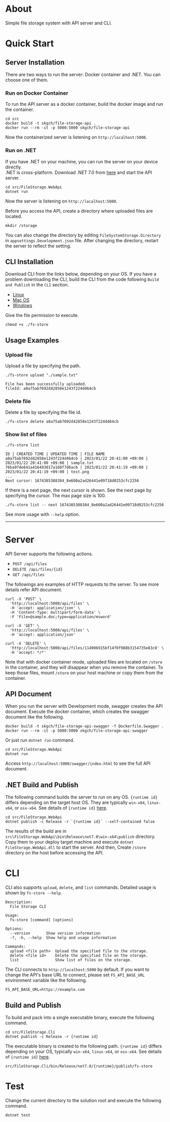 # About
Simple file storage system with API server and CLI.

# Quick Start
## Server Installation
There are two ways to run the server: Docker container and .NET. You can choose one of them.

### Run on Docker Container
To run the API server as a docker container, build the docker image and run the container.
```
cd src
docker build -t skgch/file-storage-api .
docker run --rm -it -p 5000:5000 skgch/file-storage-api
```
Now the containerized server is listening on `http://localhost:5000`.

### Run on .NET
If you have .NET on your machine, you can run the server on your device directly.    
.NET is cross-platform. Download .NET 7.0 from [here](https://dotnet.microsoft.com/en-us/download) and start the API server. 
``` 
cd src/FileStorage.WebApi
dotnet run
```
Now the server is listening on `http://localhost:5000`. 

Before you access the API, create a directory where uploaded files are located.
```
mkdir /storage
```
You can also change the directory by editing `FileSystemStorage.Directory` in `appsettings.Development.json` file.
After changing the directory, restart the server to reflect the setting.

## CLI Installation
Download CLI from the links below, depending on your OS.
If you have a problem downloading the CLI, build the CLI from the code following `Build and Publish` in the `CLI` section.
- [Linux](https://drive.google.com/file/d/1cdP7bvban9YLLIAGkMf6uXx7QAuoayhf/view?usp=share_link)
- [Mac OS](https://drive.google.com/file/d/1djv2FDAIfSvj2S6FGBXXfWeeE6-aFM2o/view?usp=sharing)
- [Windows](https://drive.google.com/file/d/1XQ_Q_Fg7hDTRSag_noZC_iGTeU0Vg--p/view?usp=sharing)

Give the file permission to execute.
```
chmod +x ./fs-store
```

## Usage Examples
### Upload file
Upload a file by specifying the path.
```
./fs-store upload "./sample.txt"

File has been successfully uploaded.
fileId: a8a75ab7692d42858e1243f224d464cb
```

### Delete file
Delete a file by specifying the file id.
```
./fs-store delete a8a75ab7692d42858e1243f224d464cb
```

### Show list of files
```
./fs-store list

ID | CREATED TIME | UPDATED TIME | FILE NAME
a8a75ab7692d42858e1243f224d464cb | 2023/01/22 20:41:00 +09:00 | 2023/01/22 20:41:00 +09:00 | sample.txt
76ba97de641a416493017a168f7d6acb | 2023/01/22 20:41:19 +09:00 | 2023/01/22 20:41:19 +09:00 | test.png
...
Next cursor: 1674385388384_8e600a2ad26441e09718d0253cfc2256
```
If there is a next page, the next cursor is shown. See the next page by specifying the cursor. The max page size is 100.
```
./fs-store list -- next 1674385388384_8e600a2ad26441e09718d0253cfc2256
```

See more usage with `--help` option.

---
# Server
API Server supports the following actions.
- `POST /api/files`
- `DELETE /api/files/{id}`
- `GET /api/files`

The followings are examples of HTTP requests to the server. To see more details refer API document.
```
curl -X 'POST' \
  'http://localhost:5000/api/files' \
  -H 'accept: application/json' \
  -H 'Content-Type: multipart/form-data' \
  -F 'File=@sample.doc;type=application/msword'
```

```
curl -X 'GET' \
  'http://localhost:5000/api/files' \
  -H 'accept: application/json'
```

```
curl -X 'DELETE' \
  'http://localhost:5000/api/files/114906915bf14f0f988b3154735e83c8' \
  -H 'accept: */*'
```

Note that with docker container mode, uploaded files are located on `/store` in the container, and they will disappear when you remove the container.
To keep those files, mount `/store` on your host machine or copy them from the container.

## API Document
When you run the server with Development mode, swagger creates the API document.
Execute the docker container, which creates the swagger document like the following.
```
docker build -t skgch/file-storage-api-swagger -f Dockerfile.Swagger .
docker run --rm -it -p 5000:5000 skgch/file-storage-api-swagger
```
Or just run `dotnet run` command.
```
cd src/FileStorage.WebApi
dotnet run
```
Access `http://localhost:5000/swagger/index.html` to see the full API document.

## .NET Build and Publish 
The following command builds the server to run on any OS.
`{runtime id}` differs depending on the target host OS. They are typically `win-x64`, `linux-x64`, or `osx-x64`.
See details of `{runtime id}` [here](https://learn.microsoft.com/en-us/dotnet/core/rid-catalog).
```
cd src/FileStorage.WebApi
dotnet publish -c Release -r `{runtime id}` --self-contained false
```
The results of the build are in `src\FileStorage.WebApi\bin\Release\net7.0\win-x64\publish` directory.
Copy them to your deploy target machine and execute `dotnet FileStorage.WebApi.dll` to start the server.
And then, Create `/store` directory on the host before accessing the API.

# CLI
CLI also supports `upload`, `delete`, and `list` commands.
Detailed usage is shown by `fs-store --help`.
```
Description:
  File Storage CLI

Usage:
  fs-store [command] [options]

Options:
  --version       Show version information
  -?, -h, --help  Show help and usage information

Commands:
  upload <file path>  Upload the specified file to the storage.
  delete <file id>    Delete the specified file on the storage.
  list                Show list of files on the storage.

```

The CLI connects to `http://localhost:5000` by default.
If you want to change the API's base URL to connect, please set `FS_API_BASE_URL` environment variable like the following.
```
FS_API_BASE_URL=https://example.com
```

## Build and Publish
To build and pack into a single executable binary, execute the following command.
```
cd src/FileStorage.Cli
dotnet publish -c Release -r {runtime id}
```
The executable binary is created to the following path.
`{runtime id}` differs depending on your OS, typically `win-x64`, `linux-x64`, or `osx-x64`.
See details of `{runtime id}` [here](https://learn.microsoft.com/en-us/dotnet/core/rid-catalog).
```
src/FileStorage.Cli/bin/Release/net7.0/{runtime}/publish/fs-store
```

# Test
Change the current directory to the solution root and execute the following command.
```
dotnet test
```